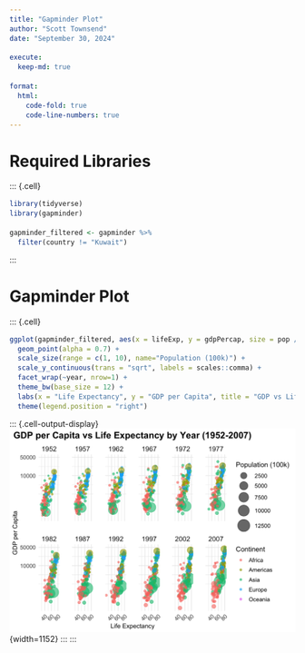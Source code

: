 ```yaml
---
title: "Gapminder Plot"
author: "Scott Townsend"
date: "September 30, 2024"

execute:
  keep-md: true

format:
  html:
    code-fold: true
    code-line-numbers: true
---
```




# Required Libraries


::: {.cell}

```{.r .cell-code}
library(tidyverse)
library(gapminder)

gapminder_filtered <- gapminder %>% 
  filter(country != "Kuwait")
```
:::


# Gapminder Plot


::: {.cell}

```{.r .cell-code}
ggplot(gapminder_filtered, aes(x = lifeExp, y = gdpPercap, size = pop / 100000, color = continent)) +
  geom_point(alpha = 0.7) +
  scale_size(range = c(1, 10), name="Population (100k)") +
  scale_y_continuous(trans = "sqrt", labels = scales::comma) + 
  facet_wrap(~year, nrow=1) +
  theme_bw(base_size = 12) +
  labs(x = "Life Expectancy", y = "GDP per Capita", title = "GDP vs Life Expectancy") +
  theme(legend.position = "right")
```

::: {.cell-output-display}
![](Gapminder_files/figure-html/unnamed-chunk-2-1.png){width=1152}
:::
:::

